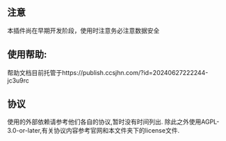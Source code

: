 ## 注意

本插件尚在早期开发阶段，使用时注意务必注意数据安全

## 使用帮助:

帮助文档目前托管于https://publish.ccsjhn.com/?id=20240627222244-jc3u9rc

## 协议

使用的外部依赖请参考他们各自的协议,暂时没有时间列出.
除此之外使用AGPL-3.0-or-later,有关协议内容参考官网和本文件夹下的license文件.

